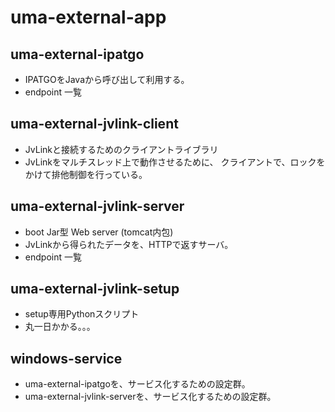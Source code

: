 # uma-external-app


## uma-external-ipatgo
 - IPATGOをJavaから呼び出して利用する。
 - endpoint 一覧


## uma-external-jvlink-client
 - JvLinkと接続するためのクライアントライブラリ
 - JvLinkをマルチスレッド上で動作させるために、
 クライアントで、ロックをかけて排他制御を行っている。


## uma-external-jvlink-server
 - boot Jar型 Web server (tomcat内包)  
 - JvLinkから得られたデータを、HTTPで返すサーバ。
 - endpoint 一覧


## uma-external-jvlink-setup
 - setup専用Pythonスクリプト
 - 丸一日かかる。。。


## windows-service
 - uma-external-ipatgoを、サービス化するための設定群。
 - uma-external-jvlink-serverを、サービス化するための設定群。

